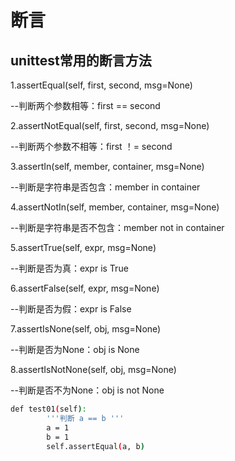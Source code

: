 # 断言

## unittest常用的断言方法
1.assertEqual(self, first, second, msg=None)

--判断两个参数相等：first == second

2.assertNotEqual(self, first, second, msg=None)

--判断两个参数不相等：first ！= second

3.assertIn(self, member, container, msg=None)

--判断是字符串是否包含：member in container

4.assertNotIn(self, member, container, msg=None)

--判断是字符串是否不包含：member not in container

5.assertTrue(self, expr, msg=None)

--判断是否为真：expr is True

6.assertFalse(self, expr, msg=None)

--判断是否为假：expr is False

7.assertIsNone(self, obj, msg=None)

--判断是否为None：obj is None

8.assertIsNotNone(self, obj, msg=None)

--判断是否不为None：obj is not None

```.bash
def test01(self):
        '''判断 a == b '''
        a = 1
        b = 1
        self.assertEqual(a, b)
```

